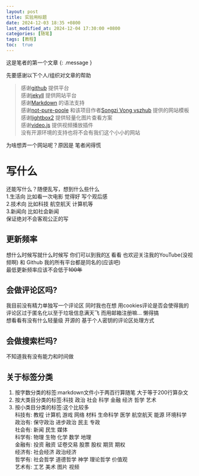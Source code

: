 ```yaml
---
layout: post
title: 实验用标题
date: 2024-12-03 18:35 +0800
last_modified_at: 2024-12-04 17:30:00 +0800
categories: [随笔]
tags: [教程]
toc:  true
---
```

这是笔者的第一个文章
{: .message }

先要感谢以下个人/组织对文章的帮助  
> 感谢[github](https://github.com) 提供平台  
> 感谢[jekyll](https://github.com/jekyll/jekyll) 提供网站平台  
> 感谢[Markdown](https://www.markdownguide.org/) 的语法支持  
> 感谢[not-pure-poole](https://github.com/vszhub/not-pure-poole) 和该项目作者[Songzi Vong vszhub](https://github.com/vszhub) 提供的网站模板  
> 感谢[lightbox2](https://github.com/lokesh/lightbox2) 提供轻量化图片查看方案  
> 感谢[video.js](https://github.com/videojs/video.js/) 提供视频播放插件  
> 没有开源环境的支持也将不会有我们这个小小的网站  

为啥想弄一个网站呢？原因是 笔者闲得慌

# 写什么

还能写什么？随便乱写，想到什么些什么  
1.生活向 比如看一次电影 觉得好 写个观后感  
2.技术向 比如科技 航空航天 计算机等  
3.新闻向 比如社会新闻  
保证绝对不会客观公正的写  


## 更新频率
想什么时候写就什么时候写 你们可以到我的[X](https://X.com/Ganfan_man) 看看 也欢迎关注我的YouTube(没视频啊) 和 Github 我的所有平台都是同名的(应该吧)  
最低更新频率应该不会低于<del>100年</del>

## 会做评论区吗?

我目前没有精力单独写一个评论区 同时我也在想 用cookies评论是否会使得我的评论区过于匿名化以至于垃圾信息满天飞 而用邮箱注册嘛... 懒得搞  
想看看有没有什么轻量级 开源的 基于个人密钥的评论区处理方式

## 会做搜索栏吗?

不知道我有没有能力和时间做


## 关于标签分类

1. 按字数分类的标签:markdown文件小于两百行算随笔 大于等于200行算杂文  
2. 按大类目分类的标签:科技 政治 社会 科学 金融 经济 哲学 艺术  
3. 按小类目分类的标签:这个比较多  
科技有: 教程 计算机 游戏 网络 材料 生命科学 医学 航空航天 能源 环境科学  
政治有: 保守政治 进步政治 民主 专政  
社会有: 新闻 民生 媒体  
科学有: 物理 生物 化学 数学 地理  
金融有: 投资 融资 证卷交易 股票 股权 期货 期权  
经济有: 社会经济 政治经济  
哲学有: 社会哲学 道德哲学 神学 理论哲学 价值观  
艺术有: 工艺 美术 图片 视频